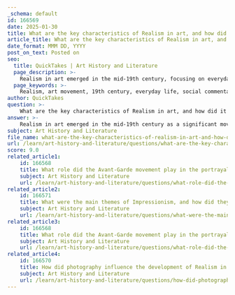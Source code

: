 ```yaml
---
_schema: default
id: 166569
date: 2025-01-30
title: What are the key characteristics of Realism in art, and how did it address the class divide?
article_title: What are the key characteristics of Realism in art, and how did it address the class divide?
date_format: MMM DD, YYYY
post_on_text: Posted on
seo:
  title: QuickTakes | Art History and Literature
  page_description: >-
    Realism in art emerged in the mid-19th century, focusing on everyday life and social issues, particularly addressing the struggles of the working class and the class divide, while rejecting idealism and emphasizing accuracy in depiction.
  page_keywords: >-
    Realism, art movement, 19th century, everyday life, social commentary, class divide, working class, Gustave Courbet, Jean-François Millet, dignity of labor, Industrial Revolution, critique, societal norms, poverty, accurate representation, authenticity, social issues
author: QuickTakes
question: >-
    What are the key characteristics of Realism in art, and how did it address the class divide?
answer: >-
    Realism in art emerged in the mid-19th century as a significant movement that sought to depict life as it truly was, in stark contrast to the idealized and emotional representations characteristic of Romanticism. Here are the key characteristics of Realism and how it addressed the class divide:\n\n### Key Characteristics of Realism\n\n1. **Focus on Everyday Life**: Realism emphasizes the portrayal of ordinary people and their daily activities. Artists often depicted the lives of the working class, rural communities, and the struggles of everyday existence.\n\n2. **Social Commentary**: Realist artists aimed to address social issues such as poverty, labor conditions, and the struggles of the lower classes. Their works often served as a critique of societal norms and injustices, bringing attention to the realities that were frequently overlooked by the upper classes.\n\n3. **Attention to Detail**: Realism is characterized by meticulous attention to detail, portraying subjects with accuracy and authenticity. This approach avoids idealization or romantic embellishment, instead presenting a truthful representation of life.\n\n4. **Rejection of Idealism**: Unlike Romanticism, which often glorified nature and human emotion, Realism focused on the mundane and the unvarnished truth of human experience. This included the depiction of harsh realities and the dignity of labor.\n\n### Addressing the Class Divide\n\nRealism directly addressed the class divide by focusing on the lives and struggles of the working class and marginalized groups. The movement emerged during a time of significant social change, particularly due to the Industrial Revolution, which led to urbanization and the growth of a distinct working class. Artists like Gustave Courbet and Jean-François Millet highlighted the dignity of labor and the plight of the poor, aiming to foster empathy and awareness among viewers.\n\nFor example, Millet's painting "The Gleaners" exemplifies this focus on the working class. It depicts peasant women gathering leftover grain, emphasizing their labor and the social issues surrounding poverty and agricultural life. By portraying these subjects with dignity and respect, Realist artists sought to challenge the prevailing social hierarchies and encourage a more equitable understanding of society.\n\nIn summary, Realism's commitment to depicting everyday life and social issues with accuracy and authenticity allowed it to serve as a powerful vehicle for addressing the class divide, fostering a greater awareness of the struggles faced by ordinary people in 19th-century society.
subject: Art History and Literature
file_name: what-are-the-key-characteristics-of-realism-in-art-and-how-did-it-address-the-class-divide.md
url: /learn/art-history-and-literature/questions/what-are-the-key-characteristics-of-realism-in-art-and-how-did-it-address-the-class-divide
score: 9.0
related_article1:
    id: 166568
    title: What role did the Avant-Garde movement play in the portrayal of marginalized groups in 19th century Paris?
    subject: Art History and Literature
    url: /learn/art-history-and-literature/questions/what-role-did-the-avantgarde-movement-play-in-the-portrayal-of-marginalized-groups-in-19th-century-paris
related_article2:
    id: 166571
    title: What were the main themes of Impressionism, and how did they reflect urban and suburban life?
    subject: Art History and Literature
    url: /learn/art-history-and-literature/questions/what-were-the-main-themes-of-impressionism-and-how-did-they-reflect-urban-and-suburban-life
related_article3:
    id: 166568
    title: What role did the Avant-Garde movement play in the portrayal of marginalized groups in 19th century Paris?
    subject: Art History and Literature
    url: /learn/art-history-and-literature/questions/what-role-did-the-avantgarde-movement-play-in-the-portrayal-of-marginalized-groups-in-19th-century-paris
related_article4:
    id: 166570
    title: How did photography influence the development of Realism in art?
    subject: Art History and Literature
    url: /learn/art-history-and-literature/questions/how-did-photography-influence-the-development-of-realism-in-art
---
```


&nbsp;